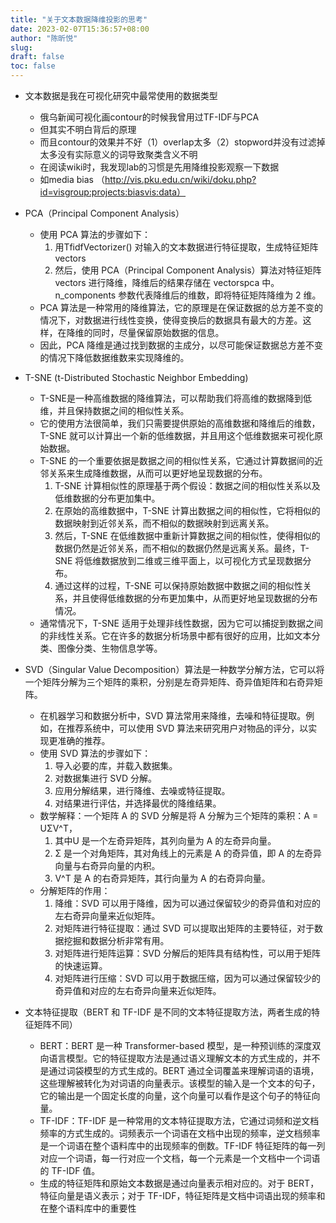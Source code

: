 ```yaml
---
title: "关于文本数据降维投影的思考"
date: 2023-02-07T15:36:57+08:00
author: "陈昕悦"
slug:
draft: false
toc: false
---
```

- 文本数据是我在可视化研究中最常使用的数据类型
  -  俄乌新闻可视化画contour的时候我曾用过TF-IDF与PCA
  	-   但其实不明白背后的原理
  	-   而且contour的效果并不好（1）overlap太多（2）stopword并没有过滤掉太多没有实际意义的词导致聚类含义不明
  -  在阅读wiki时，我发现lab的习惯是先用降维投影观察一下数据
    -   如media bias （http://vis.pku.edu.cn/wiki/doku.php?id=visgroup:projects:biasvis:data）

- PCA（Principal Component Analysis）
  - 使用 PCA 算法的步骤如下：
    1. 用TfidfVectorizer() 对输入的文本数据进行特征提取，生成特征矩阵vectors
    2. 然后，使用 PCA（Principal Component Analysis）算法对特征矩阵 vectors 进行降维，降维后的结果存储在 vectorspca 中。n_components 参数代表降维后的维数，即将特征矩阵降维为 2 维。
  - PCA 算法是一种常用的降维算法，它的原理是在保证数据的总方差不变的情况下，对数据进行线性变换，使得变换后的数据具有最大的方差。这样，在降维的同时，尽量保留原始数据的信息。
  - 因此，PCA 降维是通过找到数据的主成分，以尽可能保证数据总方差不变的情况下降低数据维数来实现降维的。

- T-SNE (t-Distributed Stochastic Neighbor Embedding) 
  - T-SNE是一种高维数据的降维算法，可以帮助我们将高维的数据降到低维，并且保持数据之间的相似性关系。
  - 它的使用方法很简单，我们只需要提供原始的高维数据和降维后的维数，T-SNE 就可以计算出一个新的低维数据，并且用这个低维数据来可视化原始数据。
  - T-SNE 的一个重要依据是数据之间的相似性关系，它通过计算数据间的近邻关系来生成降维数据，从而可以更好地呈现数据的分布。
      1. T-SNE 计算相似性的原理基于两个假设：数据之间的相似性关系以及低维数据的分布更加集中。
      2. 在原始的高维数据中，T-SNE 计算出数据之间的相似性，它将相似的数据映射到近邻关系，而不相似的数据映射到远离关系。
      3. 然后，T-SNE 在低维数据中重新计算数据之间的相似性，使得相似的数据仍然是近邻关系，而不相似的数据仍然是远离关系。最终，T-SNE 将低维数据放到二维或三维平面上，以可视化方式呈现数据分布。
      4. 通过这样的过程，T-SNE 可以保持原始数据中数据之间的相似性关系，并且使得低维数据的分布更加集中，从而更好地呈现数据的分布情况。
  - 通常情况下，T-SNE 适用于处理非线性数据，因为它可以捕捉到数据之间的非线性关系。它在许多的数据分析场景中都有很好的应用，比如文本分类、图像分类、生物信息学等。


- SVD（Singular Value Decomposition）算法是一种数学分解方法，它可以将一个矩阵分解为三个矩阵的乘积，分别是左奇异矩阵、奇异值矩阵和右奇异矩阵。
  - 在机器学习和数据分析中，SVD 算法常用来降维，去噪和特征提取。例如，在推荐系统中，可以使用 SVD 算法来研究用户对物品的评分，以实现更准确的推荐。
  - 使用 SVD 算法的步骤如下：
    1. 导入必要的库，并载入数据集。
    2. 对数据集进行 SVD 分解。
    3. 应用分解结果，进行降维、去噪或特征提取。
    4. 对结果进行评估，并选择最优的降维结果。
  - 数学解释：一个矩阵 A 的 SVD 分解是将 A 分解为三个矩阵的乘积：A = UΣV^T，
    1. 其中U 是一个左奇异矩阵，其列向量为 A 的左奇异向量。
    2. Σ 是一个对角矩阵，其对角线上的元素是 A 的奇异值，即 A 的左奇异向量与右奇异向量的内积。
    3. V^T 是 A 的右奇异矩阵，其行向量为 A 的右奇异向量。
  - 分解矩阵的作用：
    1. 降维：SVD 可以用于降维，因为可以通过保留较少的奇异值和对应的左右奇异向量来近似矩阵。
    2. 对矩阵进行特征提取：通过 SVD 可以提取出矩阵的主要特征，对于数据挖掘和数据分析非常有用。
    3. 对矩阵进行矩阵运算：SVD 分解后的矩阵具有结构性，可以用于矩阵的快速运算。
    4. 对矩阵进行压缩：SVD 可以用于数据压缩，因为可以通过保留较少的奇异值和对应的左右奇异向量来近似矩阵。

- 文本特征提取（BERT 和 TF-IDF 是不同的文本特征提取方法，两者生成的特征矩阵不同）
  - BERT：BERT 是一种 Transformer-based 模型，是一种预训练的深度双向语言模型。它的特征提取方法是通过语义理解文本的方式生成的，并不是通过词袋模型的方式生成的。BERT 通过全词覆盖来理解词语的语境，这些理解被转化为对词语的向量表示。该模型的输入是一个文本的句子，它的输出是一个固定长度的向量，这个向量可以看作是这个句子的特征向量。
  - TF-IDF：TF-IDF 是一种常用的文本特征提取方法，它通过词频和逆文档频率的方式生成的。词频表示一个词语在文档中出现的频率，逆文档频率是一个词语在整个语料库中的出现频率的倒数。TF-IDF 特征矩阵的每一列对应一个词语，每一行对应一个文档，每一个元素是一个文档中一个词语的 TF-IDF 值。
  - 生成的特征矩阵和原始文本数据是通过向量表示相对应的。对于 BERT，特征向量是语义表示；对于 TF-IDF，特征矩阵是文档中词语出现的频率和在整个语料库中的重要性